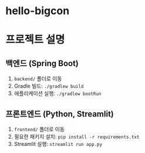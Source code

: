 # hello-bigcon

# 프로젝트 설명

## 백엔드 (Spring Boot)
1. `backend/` 폴더로 이동
2. Gradle 빌드: `./gradlew build`
3. 애플리케이션 실행: `./gradlew bootRun`

## 프론트엔드 (Python, Streamlit)
1. `frontend/` 폴더로 이동
2. 필요한 패키지 설치: `pip install -r requirements.txt`
3. Streamlit 실행: `streamlit run app.py`


